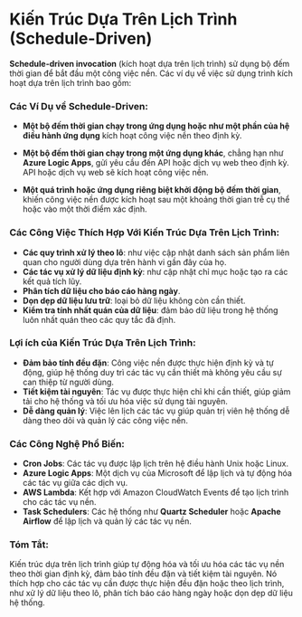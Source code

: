 # Kiến Trúc Dựa Trên Lịch Trình (Schedule-Driven)

**Schedule-driven invocation** (kích hoạt dựa trên lịch trình) sử dụng bộ đếm thời gian để bắt đầu một công việc nền. Các ví dụ về việc sử dụng trình kích hoạt dựa trên lịch trình bao gồm:

### Các Ví Dụ về Schedule-Driven:

- **Một bộ đếm thời gian chạy trong ứng dụng hoặc như một phần của hệ điều hành ứng dụng** kích hoạt công việc nền theo định kỳ.
  
- **Một bộ đếm thời gian chạy trong một ứng dụng khác**, chẳng hạn như **Azure Logic Apps**, gửi yêu cầu đến API hoặc dịch vụ web theo định kỳ. API hoặc dịch vụ web sẽ kích hoạt công việc nền.

- **Một quá trình hoặc ứng dụng riêng biệt khởi động bộ đếm thời gian**, khiến công việc nền được kích hoạt sau một khoảng thời gian trễ cụ thể hoặc vào một thời điểm xác định.

### Các Công Việc Thích Hợp Với Kiến Trúc Dựa Trên Lịch Trình:

- **Các quy trình xử lý theo lô**: như việc cập nhật danh sách sản phẩm liên quan cho người dùng dựa trên hành vi gần đây của họ.
- **Các tác vụ xử lý dữ liệu định kỳ**: như cập nhật chỉ mục hoặc tạo ra các kết quả tích lũy.
- **Phân tích dữ liệu cho báo cáo hàng ngày**.
- **Dọn dẹp dữ liệu lưu trữ**: loại bỏ dữ liệu không còn cần thiết.
- **Kiểm tra tính nhất quán của dữ liệu**: đảm bảo dữ liệu trong hệ thống luôn nhất quán theo các quy tắc đã định.

### Lợi ích của Kiến Trúc Dựa Trên Lịch Trình:

- **Đảm bảo tính đều đặn**: Công việc nền được thực hiện định kỳ và tự động, giúp hệ thống duy trì các tác vụ cần thiết mà không yêu cầu sự can thiệp từ người dùng.
- **Tiết kiệm tài nguyên**: Tác vụ được thực hiện chỉ khi cần thiết, giúp giảm tải cho hệ thống và tối ưu hóa việc sử dụng tài nguyên.
- **Dễ dàng quản lý**: Việc lên lịch các tác vụ giúp quản trị viên hệ thống dễ dàng theo dõi và quản lý các công việc nền.

### Các Công Nghệ Phổ Biến:

- **Cron Jobs**: Các tác vụ được lập lịch trên hệ điều hành Unix hoặc Linux.
- **Azure Logic Apps**: Một dịch vụ của Microsoft để lập lịch và tự động hóa các tác vụ giữa các dịch vụ.
- **AWS Lambda**: Kết hợp với Amazon CloudWatch Events để tạo lịch trình cho các tác vụ nền.
- **Task Schedulers**: Các hệ thống như **Quartz Scheduler** hoặc **Apache Airflow** để lập lịch và quản lý các tác vụ nền.

### Tóm Tắt:
Kiến trúc dựa trên lịch trình giúp tự động hóa và tối ưu hóa các tác vụ nền theo thời gian định kỳ, đảm bảo tính đều đặn và tiết kiệm tài nguyên. Nó thích hợp cho các tác vụ cần được thực hiện đều đặn hoặc theo lịch trình, như xử lý dữ liệu theo lô, phân tích báo cáo hàng ngày hoặc dọn dẹp dữ liệu hệ thống.